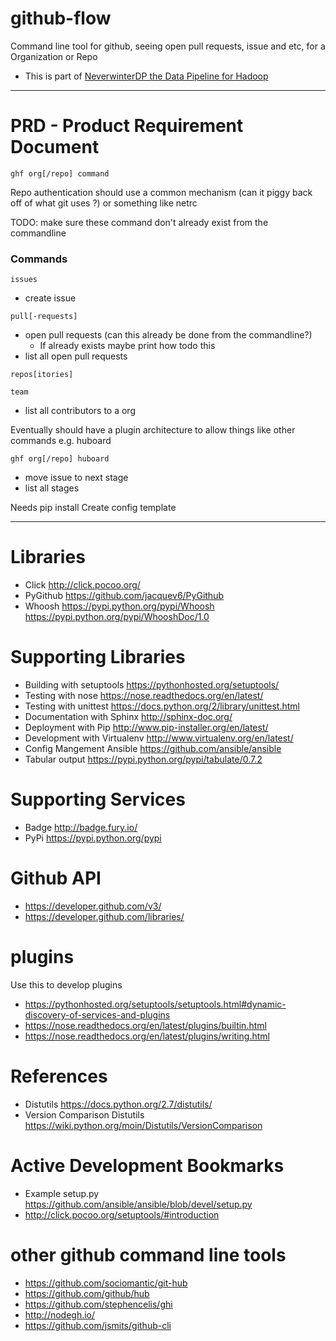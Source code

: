 github-flow
===========

Command line tool for github, seeing open pull requests, issue and etc, for a Organization or Repo


- This is part of [NeverwinterDP the Data Pipeline for Hadoop](https://github.com/DemandCube/NeverwinterDP)

* * *

# PRD - Product Requirement Document

`ghf org[/repo] command`

Repo authentication should use a common mechanism (can it piggy back off of what git uses ?) or something like netrc

TODO: make sure these command don't already exist from the commandline

### Commands
`issues`
- create issue
 
`pull[-requests]`
- open pull requests (can this already be done from the commandline?)
  - If already exists maybe print how todo this
- list all open pull requests

`repos[itories]`

`team`
- list all contributors to a org
 

Eventually should have a plugin architecture to allow things like other commands e.g. huboard

`ghf org[/repo] huboard`
- move issue to next stage
- list all stages



Needs pip install
Create config template

* * *

# Libraries
- Click <http://click.pocoo.org/>
- PyGithub <https://github.com/jacquev6/PyGithub>
- Whoosh <https://pypi.python.org/pypi/Whoosh> <https://pypi.python.org/pypi/WhooshDoc/1.0>

# Supporting Libraries
- Building with setuptools <https://pythonhosted.org/setuptools/>
- Testing with nose <https://nose.readthedocs.org/en/latest/>
- Testing with unittest <https://docs.python.org/2/library/unittest.html>
- Documentation with Sphinx <http://sphinx-doc.org/>
- Deployment with Pip <http://www.pip-installer.org/en/latest/>
- Development with Virtualenv <http://www.virtualenv.org/en/latest/>
- Config Mangement Ansible <https://github.com/ansible/ansible>
- Tabular output <https://pypi.python.org/pypi/tabulate/0.7.2>

# Supporting Services
- Badge <http://badge.fury.io/>
- PyPi <https://pypi.python.org/pypi>

# Github API
- https://developer.github.com/v3/
- https://developer.github.com/libraries/


# plugins

Use this to develop plugins
- https://pythonhosted.org/setuptools/setuptools.html#dynamic-discovery-of-services-and-plugins
- https://nose.readthedocs.org/en/latest/plugins/builtin.html
- https://nose.readthedocs.org/en/latest/plugins/writing.html


# References 
- Distutils <https://docs.python.org/2.7/distutils/>
- Version Comparison Distutils <https://wiki.python.org/moin/Distutils/VersionComparison>

# Active Development Bookmarks
- Example setup.py <https://github.com/ansible/ansible/blob/devel/setup.py>
- <http://click.pocoo.org/setuptools/#introduction>

# other github command line tools
- https://github.com/sociomantic/git-hub
- https://github.com/github/hub
- https://github.com/stephencelis/ghi
- http://nodegh.io/
- https://github.com/jsmits/github-cli
